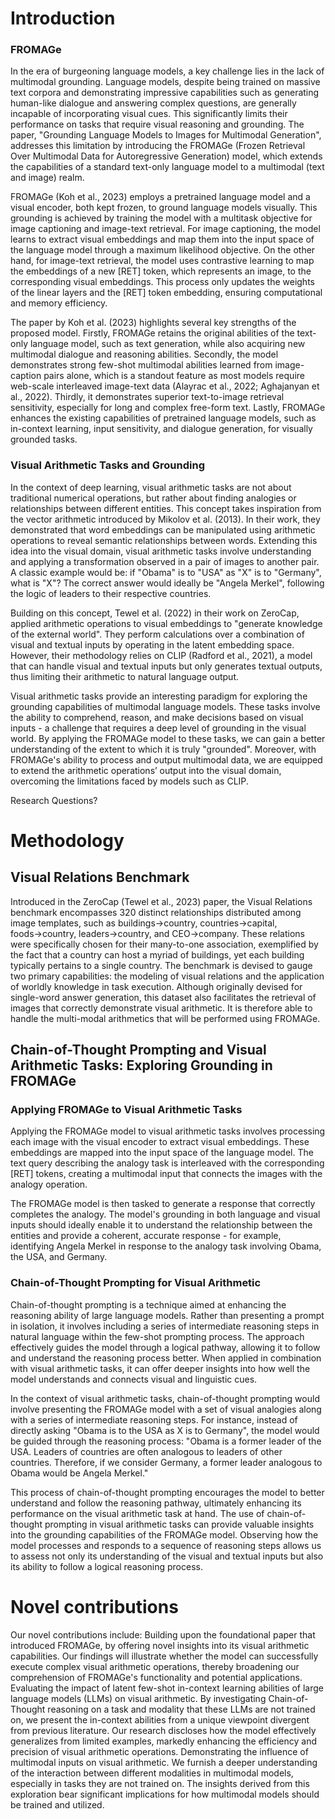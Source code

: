 # Introduction

### FROMAGe

In the era of burgeoning language models, a key challenge lies in the lack of multimodal grounding. Language models, despite being trained on massive text corpora and demonstrating impressive capabilities such as generating human-like dialogue and answering complex questions, are generally incapable of incorporating visual cues. This significantly limits their performance on tasks that require visual reasoning and grounding. The paper, "Grounding Language Models to Images for Multimodal Generation", addresses this limitation by introducing the FROMAGe (Frozen Retrieval Over Multimodal Data for Autoregressive Generation) model, which extends the capabilities of a standard text-only language model to a multimodal (text and image) realm.

FROMAGe (Koh et al., 2023) employs a pretrained language model and a visual encoder, both kept frozen, to ground language models visually. This grounding is achieved by training the model with a multitask objective for image captioning and image-text retrieval. For image captioning, the model learns to extract visual embeddings and map them into the input space of the language model through a maximum likelihood objective. On the other hand, for image-text retrieval, the model uses contrastive learning to map the embeddings of a new [RET] token, which represents an image, to the corresponding visual embeddings. This process only updates the weights of the linear layers and the [RET] token embedding, ensuring computational and memory efficiency.

The paper by Koh et al. (2023) highlights several key strengths of the proposed model. Firstly,  FROMAGe retains the original abilities of the text-only language model, such as text generation, while also acquiring new multimodal dialogue and reasoning abilities. Secondly, the model demonstrates strong few-shot multimodal abilities learned from image-caption pairs alone, which is a standout feature as most models require web-scale interleaved image-text data (Alayrac et al., 2022; Aghajanyan et al., 2022). Thirdly, it demonstrates superior text-to-image retrieval sensitivity, especially for long and complex free-form text. Lastly, FROMAGe enhances the existing capabilities of pretrained language models, such as in-context learning, input sensitivity, and dialogue generation, for visually grounded tasks. 



### Visual Arithmetic Tasks and Grounding

In the context of deep learning, visual arithmetic tasks are not about traditional numerical operations, but rather about finding analogies or relationships between different entities. This concept takes inspiration from the vector arithmetic introduced by Mikolov et al. (2013). In their work, they demonstrated that word embeddings can be manipulated using arithmetic operations to reveal semantic relationships between words. Extending this idea into the visual domain, visual arithmetic tasks involve understanding and applying a transformation observed in a pair of images to another pair. A classic example would be: if "Obama" is to "USA" as "X" is to "Germany", what is "X"? The correct answer would ideally be "Angela Merkel", following the logic of leaders to their respective countries.

Building on this concept, Tewel et al. (2022) in their work on ZeroCap, applied arithmetic operations to visual embeddings to "generate knowledge of the external world". They perform calculations over a combination of visual and textual inputs by operating in the latent embedding space. However, their methodology relies on CLIP (Radford et al., 2021), a model that can handle visual and textual inputs but only generates textual outputs, thus limiting their arithmetic to natural language output.

Visual arithmetic tasks provide an interesting paradigm for exploring the grounding capabilities of multimodal language models. These tasks involve the ability to comprehend, reason, and make decisions based on visual inputs - a challenge that requires a deep level of grounding in the visual world. By applying the FROMAGe model to these tasks, we can gain a better understanding of the extent to which it is truly "grounded". Moreover, with FROMAGe's ability to process and output multimodal data, we are equipped to extend the arithmetic operations’ output into the visual domain, overcoming the limitations faced by models such as CLIP.

Research Questions?


# Methodology

## Visual Relations Benchmark
Introduced in the ZeroCap (Tewel et al., 2023) paper, the Visual Relations benchmark encompasses 320 distinct relationships distributed among image templates, such as buildings→country, countries→capital, foods→country, leaders→country, and CEO→company. These relations were specifically chosen for their many-to-one association, exemplified by the fact that a country can host a myriad of buildings, yet each building typically pertains to a single country. The benchmark is devised to gauge two primary capabilities: the modeling of visual relations and the application of worldly knowledge in task execution. Although originally devised for single-word answer generation, this dataset also facilitates the retrieval of images that correctly demonstrate visual arithmetic. It is therefore able to handle the multi-modal arithmetics that will be performed using FROMAGe.

## Chain-of-Thought Prompting and Visual Arithmetic Tasks: Exploring Grounding in FROMAGe

### Applying FROMAGe to Visual Arithmetic Tasks

Applying the FROMAGe model to visual arithmetic tasks involves processing each image with the visual encoder to extract visual embeddings. These embeddings are mapped into the input space of the language model. The text query describing the analogy task is interleaved with the corresponding [RET] tokens, creating a multimodal input that connects the images with the analogy operation.

The FROMAGe model is then tasked to generate a response that correctly completes the analogy. The model's grounding in both language and visual inputs should ideally enable it to understand the relationship between the entities and provide a coherent, accurate response - for example, identifying Angela Merkel in response to the analogy task involving Obama, the USA, and Germany.

### Chain-of-Thought Prompting for Visual Arithmetic
Chain-of-thought prompting is a technique aimed at enhancing the reasoning ability of large language models. Rather than presenting a prompt in isolation, it involves including a series of intermediate reasoning steps in natural language within the few-shot prompting process. The approach effectively guides the model through a logical pathway, allowing it to follow and understand the reasoning process better. When applied in combination with visual arithmetic tasks, it can offer deeper insights into how well the model understands and connects visual and linguistic cues.

In the context of visual arithmetic tasks, chain-of-thought prompting would involve presenting the FROMAGe model with a set of visual analogies along with a series of intermediate reasoning steps. For instance, instead of directly asking "Obama is to the USA as X is to Germany", the model would be guided through the reasoning process: "Obama is a former leader of the USA. Leaders of countries are often analogous to leaders of other countries. Therefore, if we consider Germany, a former leader analogous to Obama would be Angela Merkel."

This process of chain-of-thought prompting encourages the model to better understand and follow the reasoning pathway, ultimately enhancing its performance on the visual arithmetic task at hand.
The use of chain-of-thought prompting in visual arithmetic tasks can provide valuable insights into the grounding capabilities of the FROMAGe model. Observing how the model processes and responds to a sequence of reasoning steps allows us to assess not only its understanding of the visual and textual inputs but also its ability to follow a logical reasoning process.

# Novel contributions
Our novel contributions include:
Building upon the foundational paper that introduced FROMAGe, by offering novel insights into its visual arithmetic capabilities. Our findings will illustrate whether the model can successfully execute complex visual arithmetic operations, thereby broadening our comprehension of FROMAGe's functionality and potential applications.
Evaluating the impact of latent few-shot in-context learning abilities of large language models (LLMs) on visual arithmetic. By investigating Chain-of-Thought reasoning on a task and modality that these LLMs are not trained on, we present the in-context abilities from a unique viewpoint divergent from previous literature. Our research discloses how the model effectively generalizes from limited examples, markedly enhancing the efficiency and precision of visual arithmetic operations.
Demonstrating the influence of multimodal inputs on visual arithmetic. We furnish a deeper understanding of the interaction between different modalities in multimodal models, especially in tasks they are not trained on. The insights derived from this exploration bear significant implications for how multimodal models should be trained and utilized.
